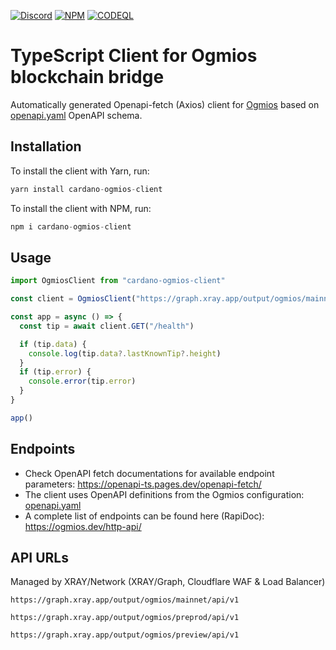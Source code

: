 <a href="https://discord.gg/WhZmm46APN"><img alt="Discord" src="https://img.shields.io/discord/852538978946383893?style=for-the-badge&logo=discord&label=Discord&labelColor=%231940ED&color=%233FCB9B"></a>
<a href="https://www.npmjs.com/package/cardano-ogmios-client"><img alt="NPM" src="https://img.shields.io/npm/v/cardano-ogmios-client/latest?style=for-the-badge&logo=npm&labelColor=%231940ED&color=%233FCB9B"></a>
<a href="https://github.com/xray-network/cardano-ogmios-client/actions"><img alt="CODEQL" src="https://img.shields.io/github/actions/workflow/status/xray-network/cardano-ogmios-client/codeql.yml?label=CodeQL&logo=github&style=for-the-badge&labelColor=%231940ED&color=%233FCB9B"></a>
  
# TypeScript Client for Ogmios blockchain bridge

Automatically generated Openapi-fetch (Axios) client for [Ogmios](https://ogmios.dev) based on [openapi.yaml](https://ogmios.dev/openapi.yaml) OpenAPI schema.

## Installation

To install the client with Yarn, run:

```TypeScript
yarn install cardano-ogmios-client
```

To install the client with NPM, run:

```TypeScript
npm i cardano-ogmios-client
```

## Usage

```TypeScript
import OgmiosClient from "cardano-ogmios-client"

const client = OgmiosClient("https://graph.xray.app/output/ogmios/mainnet/api/v1")

const app = async () => {
  const tip = await client.GET("/health")

  if (tip.data) {
    console.log(tip.data?.lastKnownTip?.height)
  }
  if (tip.error) {
    console.error(tip.error)
  }
}

app()
```

## Endpoints

* Check OpenAPI fetch documentations for available endpoint parameters: https://openapi-ts.pages.dev/openapi-fetch/
* The client uses OpenAPI definitions from the Ogmios configuration: [openapi.yaml](https://ogmios.dev/openapi.yaml)
* A complete list of endpoints can be found here (RapiDoc): https://ogmios.dev/http-api/


## API URLs

Managed by XRAY/Network (XRAY/Graph, Cloudflare WAF & Load Balancer)

```
https://graph.xray.app/output/ogmios/mainnet/api/v1
```

```
https://graph.xray.app/output/ogmios/preprod/api/v1
```

```
https://graph.xray.app/output/ogmios/preview/api/v1
```
